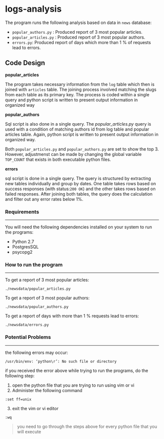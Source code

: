 # logs-analysis

The program runs the following analysis based on data in ```news``` database:
- ```popular_authors.py``` : Produced report of 3 most popular articles.
- ```popular_articles.py``` : Produced report of 3 most popular authors.
- ```errors.py```: Produced report of days which more than 1 % of requests lead to errors.

## Code Design

**popular_articles**

The program takes necessary information from the ```log``` table which then is joined with ```articles``` table. The joining process involved matching the slugs from each table as its primary key. The process is coded within a single query and python script is written to present output information in organized way

**popular_authors**

Sql script is also done in a single query. The *popular_articles.py* query is used with a condition of matching authors id from log table and popular articles table. Again, python script is written to present output information in organized way.

Both ```popular_articles.py``` and ```popular_authors.py``` are set to show the top 3. However, adjustmenst can be made by changing the global variable ```TOP_COUNT``` that exists in both executable python files.

**errors**

sql script is done in a single query. The query is structured by extracting new tables individually and group by dates. One table takes rows based on success responses (with status:```200 OK```) and the other takes rows based on failed responses. After joining both tables, the query does the calculation and filter out any error rates below 1%.


### Requirements
___
You will need the following dependencies installed on your system to run the programs:
- Python 2.7
- PostgresSQL
- psycopg2


### How to run the program
_______
To get a report of 3 most popular articles:
```
./newsdata/popular_articles.py
```

To get a report of 3 most popular authors:
```
./newsdata/popular_authors.py
```

To get a report of days with more than 1 % requests lead to errors:
```
./newsdata/errors.py
```
### Potential Problems
___
the following errors may occur:
```
/usr/bin/env: ‘python\r’: No such file or directory
```
if you received the error above while trying to run the programs, do the following step:

1. open the python file that you are trying to run using vim or vi
2. Administer the following command
```
:set ff=unix
```
3. exit the vim or vi editor
```
:wq
```
> you need to go through the steps above for every python file that you will execute